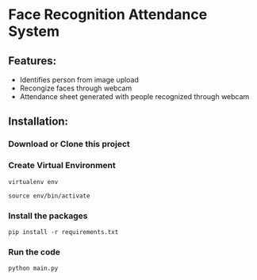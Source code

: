 # Face Recognition  Attendance System

## Features:
- Identifies person from image upload
- Recongize faces through webcam
- Attendance sheet generated with people recognized through webcam

## Installation:

### Download or Clone this project
### Create Virtual Environment

`virtualenv env`
 
`source env/bin/activate`

### Install the packages

`pip install -r requirements.txt`

### Run the code

`python main.py`